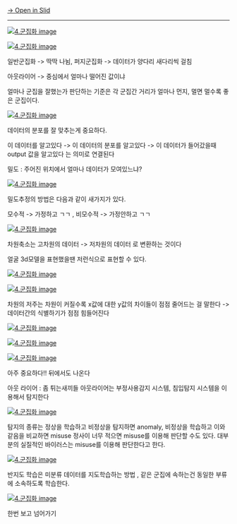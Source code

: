 [→ Open in Slid](https://slid.cc/vdocs/aadf7ff43a604fae9de5b4e6e70eff4b)


---

[![4.군집화 image](https://slid-capture.s3.ap-northeast-2.amazonaws.com/public/capture_images/aadf7ff43a604fae9de5b4e6e70eff4b/dd355cac-c8f4-4a89-9d1b-eef49e60125d.png)](https://slid.cc/vdocs/aadf7ff43a604fae9de5b4e6e70eff4b?v=7cc6bcae54be4ee3aa1b5f3c9754f821&start=223.532685)

[![4.군집화 image](https://slid-capture.s3.ap-northeast-2.amazonaws.com/public/capture_images/aadf7ff43a604fae9de5b4e6e70eff4b/c57fe209-de19-40bb-a667-36ab32afdcda.png)](https://slid.cc/vdocs/aadf7ff43a604fae9de5b4e6e70eff4b?v=7cc6bcae54be4ee3aa1b5f3c9754f821&start=336.295732)


일반군집화 -> 딱딱 나뉨, 퍼지군집화 -> 데이터가 양다리 새다리씩 걸침


아웃라이어 -> 중심에서 얼마나 떨어진 값이냐


얼마나 군집을 잘했는가 판단하는 기준은 각 군집간 거리가 얼마나 먼지, 멀면 멀수록 좋은 군집이다.




[![4.군집화 image](https://slid-capture.s3.ap-northeast-2.amazonaws.com/public/capture_images/aadf7ff43a604fae9de5b4e6e70eff4b/b80f3c32-9d30-4fe0-9fa1-444681a42bec.png)](https://slid.cc/vdocs/aadf7ff43a604fae9de5b4e6e70eff4b?v=7cc6bcae54be4ee3aa1b5f3c9754f821&start=480.49047)


데이터의 분포를 잘 맞추는게 중요하다.


이 데이터를 알고있다 -> 이 데이터의 분포를 알고있다 -> 이 데이터가 들어갔을때 output 값을 알고있다 는 의미로 연결된다


밀도 : 주어진 위치에서 얼마나 데이터가 모여있느냐?




[![4.군집화 image](https://slid-capture.s3.ap-northeast-2.amazonaws.com/public/capture_images/aadf7ff43a604fae9de5b4e6e70eff4b/c8f462be-1e91-4441-91ee-552f76928642.png)](https://slid.cc/vdocs/aadf7ff43a604fae9de5b4e6e70eff4b?v=7cc6bcae54be4ee3aa1b5f3c9754f821&start=893.336745)


밀도추정의 방법은 다음과 같이 새가지가 있다.


모수적 -> 가정하고 ㄱㄱ , 비모수적 -> 가정안하고 ㄱㄱ




[![4.군집화 image](https://slid-capture.s3.ap-northeast-2.amazonaws.com/public/capture_images/aadf7ff43a604fae9de5b4e6e70eff4b/e9e9ecaf-6079-4dc5-821e-b9ef9bca6f60.png)](https://slid.cc/vdocs/aadf7ff43a604fae9de5b4e6e70eff4b?v=7cc6bcae54be4ee3aa1b5f3c9754f821&start=1062.616705)


차원축소는 고차원의 데이터 -> 저차원의 데이터 로 변환하는 것이다


얼굴 3d모델을 표현했을땐 저런식으로 표현할 수 있다.




[![4.군집화 image](https://slid-capture.s3.ap-northeast-2.amazonaws.com/public/capture_images/aadf7ff43a604fae9de5b4e6e70eff4b/f8886c0d-e14b-4842-a1bd-50724a49646c.png)](https://slid.cc/vdocs/aadf7ff43a604fae9de5b4e6e70eff4b?v=7cc6bcae54be4ee3aa1b5f3c9754f821&start=1272.737685)

[![4.군집화 image](https://slid-capture.s3.ap-northeast-2.amazonaws.com/public/capture_images/aadf7ff43a604fae9de5b4e6e70eff4b/1bfcab84-5f37-4730-8fca-fd2a5a7f2d88.png)](https://slid.cc/vdocs/aadf7ff43a604fae9de5b4e6e70eff4b?v=162140689ab3400392c209761e1d0402&start=42.015241)


차원의 저주는 차원이 커질수록 x값에 대한 y값의 차이들이 점점 줄어드는 걸 말한다 -> 데이터간의 식별하기가 점점 힘들어진다




[![4.군집화 image](https://slid-capture.s3.ap-northeast-2.amazonaws.com/public/capture_images/aadf7ff43a604fae9de5b4e6e70eff4b/1c68be5b-ec64-46de-975a-e4c551c9e375.png)](https://slid.cc/vdocs/aadf7ff43a604fae9de5b4e6e70eff4b?v=162140689ab3400392c209761e1d0402&start=303.803904)

[![4.군집화 image](https://slid-capture.s3.ap-northeast-2.amazonaws.com/public/capture_images/aadf7ff43a604fae9de5b4e6e70eff4b/02866fca-3bfb-4a41-a0ea-e145a9e77241.png)](https://slid.cc/vdocs/aadf7ff43a604fae9de5b4e6e70eff4b?v=162140689ab3400392c209761e1d0402&start=518.238808)

[![4.군집화 image](https://slid-capture.s3.ap-northeast-2.amazonaws.com/public/capture_images/aadf7ff43a604fae9de5b4e6e70eff4b/0b088172-90d1-42df-a7e8-9b9f2cd0fb39.png)](https://slid.cc/vdocs/aadf7ff43a604fae9de5b4e6e70eff4b?v=162140689ab3400392c209761e1d0402&start=727.354308)


아주 중요하다!! 뒤에서도 나온다


아웃 라이어 : 좀 튀는새끼들 아웃라이어는 부정사용감지 시스템, 침입탐지 시스템을 이용해서 탐지한다

[![4.군집화 image](https://slid-capture.s3.ap-northeast-2.amazonaws.com/public/capture_images/aadf7ff43a604fae9de5b4e6e70eff4b/ec2e6cea-ac5b-44ea-8bd3-a884d0ceb3f8.png)](https://slid.cc/vdocs/aadf7ff43a604fae9de5b4e6e70eff4b?v=162140689ab3400392c209761e1d0402&start=935.907283)


탐지의 종류는 정상을 학습하고 비정상을 탐지하면 anomaly, 비정상을 학습하고 이와 같음을 비교하면 misuse 정사이 너무 적으면 misuse를 이용해 판단할 수도 있다. 대부분의 실질적인 바이러스는 misuse를 이용해 판단한다고 한다.




[![4.군집화 image](https://slid-capture.s3.ap-northeast-2.amazonaws.com/public/capture_images/aadf7ff43a604fae9de5b4e6e70eff4b/82d7b8b9-731d-40e9-aa51-761a9def6a90.png)](https://slid.cc/vdocs/aadf7ff43a604fae9de5b4e6e70eff4b?v=162140689ab3400392c209761e1d0402&start=1228.632276)


반지도 학습은 미분류 데이터를 지도학습하는 방법 , 같은 군집에 속하는건 동일한 부류에 소속하도록 학습한다.

[![4.군집화 image](https://slid-capture.s3.ap-northeast-2.amazonaws.com/public/capture_images/aadf7ff43a604fae9de5b4e6e70eff4b/106f9f44-0a5b-4b32-a224-e312121129fb.png)](https://slid.cc/vdocs/aadf7ff43a604fae9de5b4e6e70eff4b?v=162140689ab3400392c209761e1d0402&start=1282.872437)


한번 보고 넘어가기












